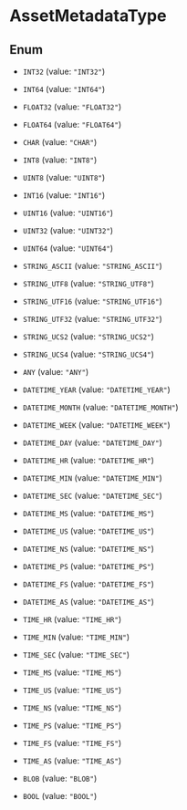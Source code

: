 

# AssetMetadataType

## Enum


* `INT32` (value: `"INT32"`)

* `INT64` (value: `"INT64"`)

* `FLOAT32` (value: `"FLOAT32"`)

* `FLOAT64` (value: `"FLOAT64"`)

* `CHAR` (value: `"CHAR"`)

* `INT8` (value: `"INT8"`)

* `UINT8` (value: `"UINT8"`)

* `INT16` (value: `"INT16"`)

* `UINT16` (value: `"UINT16"`)

* `UINT32` (value: `"UINT32"`)

* `UINT64` (value: `"UINT64"`)

* `STRING_ASCII` (value: `"STRING_ASCII"`)

* `STRING_UTF8` (value: `"STRING_UTF8"`)

* `STRING_UTF16` (value: `"STRING_UTF16"`)

* `STRING_UTF32` (value: `"STRING_UTF32"`)

* `STRING_UCS2` (value: `"STRING_UCS2"`)

* `STRING_UCS4` (value: `"STRING_UCS4"`)

* `ANY` (value: `"ANY"`)

* `DATETIME_YEAR` (value: `"DATETIME_YEAR"`)

* `DATETIME_MONTH` (value: `"DATETIME_MONTH"`)

* `DATETIME_WEEK` (value: `"DATETIME_WEEK"`)

* `DATETIME_DAY` (value: `"DATETIME_DAY"`)

* `DATETIME_HR` (value: `"DATETIME_HR"`)

* `DATETIME_MIN` (value: `"DATETIME_MIN"`)

* `DATETIME_SEC` (value: `"DATETIME_SEC"`)

* `DATETIME_MS` (value: `"DATETIME_MS"`)

* `DATETIME_US` (value: `"DATETIME_US"`)

* `DATETIME_NS` (value: `"DATETIME_NS"`)

* `DATETIME_PS` (value: `"DATETIME_PS"`)

* `DATETIME_FS` (value: `"DATETIME_FS"`)

* `DATETIME_AS` (value: `"DATETIME_AS"`)

* `TIME_HR` (value: `"TIME_HR"`)

* `TIME_MIN` (value: `"TIME_MIN"`)

* `TIME_SEC` (value: `"TIME_SEC"`)

* `TIME_MS` (value: `"TIME_MS"`)

* `TIME_US` (value: `"TIME_US"`)

* `TIME_NS` (value: `"TIME_NS"`)

* `TIME_PS` (value: `"TIME_PS"`)

* `TIME_FS` (value: `"TIME_FS"`)

* `TIME_AS` (value: `"TIME_AS"`)

* `BLOB` (value: `"BLOB"`)

* `BOOL` (value: `"BOOL"`)



